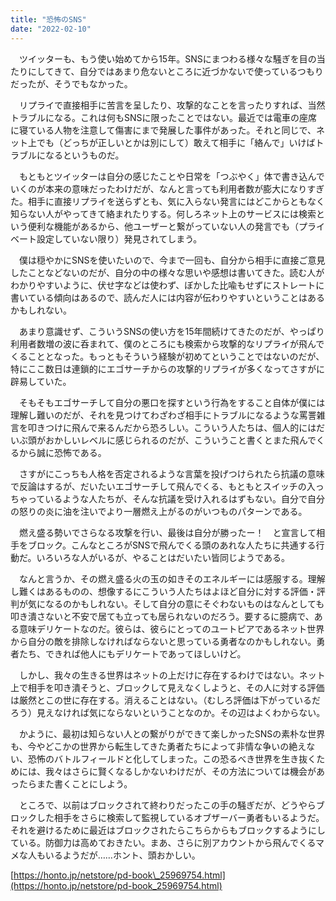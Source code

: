 ```yaml
---
title: "恐怖のSNS"
date: "2022-02-10"
---
```


　ツイッターも、もう使い始めてから15年。SNSにまつわる様々な騒ぎを目の当たりにしてきて、自分ではあまり危ないところに近づかないで使っているつもりだったが、そうでもなかった。

　リプライで直接相手に苦言を呈したり、攻撃的なことを言ったりすれば、当然トラブルになる。これは何もSNSに限ったことではない。最近では電車の座席に寝ている人物を注意して傷害にまで発展した事件があった。それと同じで、ネット上でも（どっちが正しいとかは別にして）敢えて相手に「絡んで」いけばトラブルになるというものだ。

　もともとツイッターは自分の感じたことや日常を「つぶやく」体で書き込んでいくのが本来の意味だったわけだが、なんと言っても利用者数が膨大になりすぎた。相手に直接リプライを送らずとも、気に入らない発言にはどこからともなく知らない人がやってきて絡まれたりする。何しろネット上のサービスには検索という便利な機能があるから、他ユーザーと繋がっていない人の発言でも（プライベート設定していない限り）発見されてしまう。

　僕は穏やかにSNSを使いたいので、今まで一回も、自分から相手に直接ご意見したことなどないのだが、自分の中の様々な思いや感想は書いてきた。読む人がわかりやすいように、伏せ字などは使わず、ぼかした比喩もせずにストレートに書いている傾向はあるので、読んだ人には内容が伝わりやすいということはあるかもしれない。

　あまり意識せず、こういうSNSの使い方を15年間続けてきたのだが、やっぱり利用者数増の波に呑まれて、僕のところにも検索から攻撃的なリプライが飛んでくることとなった。もっともそういう経験が初めてということではないのだが、特にここ数日は連鎖的にエゴサーチからの攻撃的リプライが多くなってさすがに辟易していた。

　そもそもエゴサーチして自分の悪口を探すという行為をすること自体が僕には理解し難いのだが、それを見つけてわざわざ相手にトラブルになるような罵詈雑言を叩きつけに飛んで来るんだから恐ろしい。こういう人たちは、個人的にはだいぶ頭がおかしいレベルに感じられるのだが、こういうこと書くとまた飛んでくるから誠に恐怖である。

　さすがにこっちも人格を否定されるような言葉を投げつけられたら抗議の意味で反論はするが、だいたいエゴサーチして飛んでくる、もともとスイッチの入っちゃっているような人たちが、そんな抗議を受け入れるはずもない。自分で自分の怒りの炎に油を注いでより一層燃え上がるのがいつものパターンである。

　燃え盛る勢いでさらなる攻撃を行い、最後は自分が勝ったー！　と宣言して相手をブロック。こんなところがSNSで飛んでくる頭のあれな人たちに共通する行動だ。いろいろな人がいるが、やることはだいたい皆同じようである。

　なんと言うか、その燃え盛る火の玉の如きそのエネルギーには感服する。理解し難くはあるものの、想像するにこういう人たちはよほど自分に対する評価・評判が気になるのかもしれない。そして自分の意にそぐわないものはなんとしても叩き潰さないと不安で居ても立っても居られないのだろう。要するに臆病で、ある意味デリケートなのだ。彼らは、彼らにとってのユートピアであるネット世界から自分の敵を排除しなければならないと思っている勇者なのかもしれない。勇者たち、できれば他人にもデリケートであってほしいけど。

　しかし、我々の生きる世界はネットの上だけに存在するわけではない。ネット上で相手を叩き潰そうと、ブロックして見えなくしようと、その人に対する評価は厳然とこの世に存在する。消えることはない。（むしろ評価は下がっているだろう）見えなければ気にならないということなのか。その辺はよくわからない。

　かように、最初は知らない人との繋がりができて楽しかったSNSの素朴な世界も、今やどこかの世界から転生してきた勇者たちによって非情な争いの絶えない、恐怖のバトルフィールドと化してしまった。この恐るべき世界を生き抜くためには、我々はさらに賢くなるしかないわけだが、その方法については機会があったらまた書くことにしよう。

　ところで、以前はブロックされて終わりだったこの手の騒ぎだが、どうやらブロックした相手をさらに検索して監視しているオブザーバー勇者もいるようだ。それを避けるために最近はブロックされたらこちらからもブロックするようにしている。防御力は高めておきたい。まあ、さらに別アカウントから飛んでくるマメな人もいるようだが……ホント、頭おかしい。

[https://honto.jp/netstore/pd-book\_25969754.html](https://honto.jp/netstore/pd-book_25969754.html)
